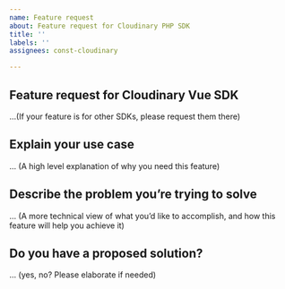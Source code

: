 ```yaml
---
name: Feature request
about: Feature request for Cloudinary PHP SDK
title: ''
labels: ''
assignees: const-cloudinary

---
```


## Feature request for Cloudinary Vue SDK
…(If your feature is for other SDKs, please request them there)


## Explain your use case
… (A high level explanation of why you need this feature)

## Describe the problem you’re trying to solve
… (A more technical view of what you’d like to accomplish, and how this feature will help you achieve it)

## Do you have a proposed solution?
… (yes, no? Please elaborate if needed)
